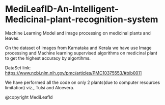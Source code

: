 # MediLeafID-An-Intelligent-Medicinal-plant-recognition-system


Machine Learning Model and image processing on medicinal plants and leaves.

On the dataset of images from Karnataka and Kerala we have use Image processing and Machine learning supervised algorithms on medicinal plant to get the highest accuracy by algortihms.


DataSet link: https://www.ncbi.nlm.nih.gov/pmc/articles/PMC10375553/#bib0011


We have performed all the code on only 2 plants(due to computer resources limitation) viz., Tulsi and Aloevera.

@copyright MediLeafId
